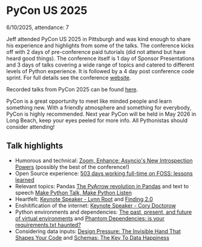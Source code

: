 # PyCon US 2025

6/10/2025, attendance: 7


Jeff attended PyCon US 2025 in Pittsburgh and was kind enough to share his experience and highlights from some of the talks. The conference kicks off with 2 days of pre-conference paid tutorials (did not attend but have heard good things). The conference itself is 1 day of Sponsor Presentations and 3 days of talks covering a wide range of topics and catered to different levels of Python experience. It is followed by a 4 day post conference code sprint. For full details see the conference [website](https://us.pycon.org/2025/).

Recorded talks from PyCon 2025 can be found [here](https://www.youtube.com/watch?v=flnVc2Ke-bw&list=PL2Uw4_HvXqvb98mQjN0-rYQjdDxJ_hcrs).

PyCon is a great opportunity to meet like minded people and learn something new. With a friendly atmosphere and something for everybody, PyCon is highly recommended. Next year PyCon will be held in May 2026 in Long Beach, keep your eyes peeled for more info. All Pythonistas should consider attending!


## Talk highlights

- Humorous and technical: [
Zoom, Enhance: Asyncio's New Introspection Powers](https://www.youtube.com/watch?v=RrsVi1P6n0w&list=PL2Uw4_HvXqvb98mQjN0-rYQjdDxJ_hcrs&index=43) (possibly the best of the conference!)
- Open Source experience: [503 days working full-time on FOSS: lessons learned](https://www.youtube.com/watch?v=iURLDirfmno&list=PL2Uw4_HvXqvb98mQjN0-rYQjdDxJ_hcrs&index=10)
- Relevant topics: Pandas [The PyArrow revolution in Pandas](https://www.youtube.com/watch?v=Cpr0wbopYvU&list=PL2Uw4_HvXqvb98mQjN0-rYQjdDxJ_hcrs&index=39) and text to speech [Make Python Talk, Make Python Listen](https://www.youtube.com/watch?v=bHUvzkuf3Qk&list=PL2Uw4_HvXqvb98mQjN0-rYQjdDxJ_hcrs&index=33)
- Heartfelt: [Keynote Speaker - Lynn Root](https://www.youtube.com/watch?v=Bglsof9b23k&list=PL2Uw4_HvXqvb98mQjN0-rYQjdDxJ_hcrs&index=4) and [
Finding 2.0](https://www.youtube.com/watch?v=BKzv4uP8s-k&list=PL2Uw4_HvXqvb98mQjN0-rYQjdDxJ_hcrs&index=90)
- Enshitification of the internet: [Keynote Speaker - Cory Doctorow](https://www.youtube.com/watch?v=ydVmzg_SJLw&list=PL2Uw4_HvXqvb98mQjN0-rYQjdDxJ_hcrs&index=3)
- Python environments and dependencies: [The past, present, and future of virtual environments](https://www.youtube.com/watch?v=CV8KRvWKYDw) and [Phantom Dependencies: is your requirements.txt haunted? ](https://www.youtube.com/watch?v=x9K3xPmi_tg&list=PL2Uw4_HvXqvb98mQjN0-rYQjdDxJ_hcrs&index=12)
- Considering data inputs: [Design Pressure: The Invisible Hand That Shapes Your Code](https://www.youtube.com/watch?v=IhNSINolcSM&list=PL2Uw4_HvXqvb98mQjN0-rYQjdDxJ_hcrs&index=48) and [Schemas: The Key To Data Happiness](https://www.youtube.com/watch?v=fCkEo-1MG1A&list=PL2Uw4_HvXqvb98mQjN0-rYQjdDxJ_hcrs&index=89)
